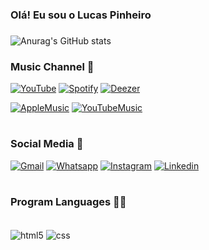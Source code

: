 
### Olá! Eu sou o Lucas Pinheiro 

### 

![Anurag's GitHub stats](https://github-readme-stats.vercel.app/api?username=p1nheiros&show_icons=true&theme=dark)

### Music Channel 🎵

[![YouTube](https://img.shields.io/badge/YouTube-FF0000?style=for-the-badge&logo=youtube&logoColor=white)](https://www.youtube.com/@pinheiross)
[![Spotify](https://img.shields.io/badge/Spotify-1ED760?&style=for-the-badge&logo=spotify&logoColor=white)](https://open.spotify.com/artist/3YW8uyBdplS6ZKxTi3Vt6z?si=lZM9XgO9R4uxWoLo_LOVfw&nd=1)
[![Deezer](https://img.shields.io/badge/Deezer-FEAA2D?style=for-the-badge&logo=deezer&logoColor=white)](https://deezer.page.link/KsatPt13niZwDTJf7)

[![AppleMusic](https://img.shields.io/badge/apple%20music-F34E68?style=for-the-badge&logo=apple%20music&logoColor=white)](https://music.apple.com/fi/artist/pinheiro%24/1624647277)
[![YouTubeMusic](https://img.shields.io/badge/YouTube_Music-FF0000?style=for-the-badge&logo=youtube-music&logoColor=white)](https://music.youtube.com/channel/UCXc1UIn2awhQSIB0xIDeu-g)

#

### Social Media 📱

[![Gmail](https://img.shields.io/badge/Gmail-D14836?style=for-the-badge&logo=gmail&logoColor=white)](lucas.fernandes@edu.unifil.br)
[![Whatsapp](https://img.shields.io/badge/WhatsApp-25D366?style=for-the-badge&logo=whatsapp&logoColor=white)](https://contate.me/lucaspinheirounifil)
[![Instagram](https://img.shields.io/badge/Instagram-E4405F?style=for-the-badge&logo=instagram&logoColor=white)](https://www.instagram.com/p1nheiros/)
[![Linkedin](https://img.shields.io/badge/LinkedIn-0077B5?style=for-the-badge&logo=linkedin&logoColor=white)](https://www.linkedin.com/in/lucas-p-5b1585265)

#

### Program Languages 👨‍💻

<div style="display: inline_block"><br/>
<img align="center" alt="html5" src="https://img.shields.io/badge/HTML5-E34F26?style=for-the-badge&logo=html5&logoColor=white" />
<img align="center" alt="css" src="https://img.shields.io/badge/CSS-239120?&style=for-the-badge&logo=css3&logoColor=white" />
</div>
